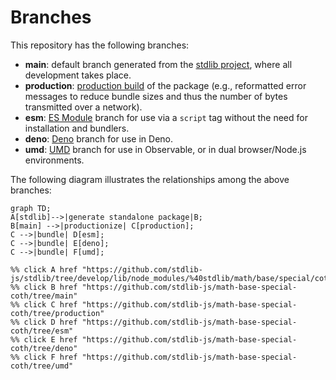<!--

@license Apache-2.0

Copyright (c) 2022 The Stdlib Authors.

Licensed under the Apache License, Version 2.0 (the "License");
you may not use this file except in compliance with the License.
You may obtain a copy of the License at

    http://www.apache.org/licenses/LICENSE-2.0

Unless required by applicable law or agreed to in writing, software
distributed under the License is distributed on an "AS IS" BASIS,
WITHOUT WARRANTIES OR CONDITIONS OF ANY KIND, either express or implied.
See the License for the specific language governing permissions and
limitations under the License.

-->

# Branches

This repository has the following branches:

-   **main**: default branch generated from the [stdlib project][stdlib-url], where all development takes place.
-   **production**: [production build][production-url] of the package (e.g., reformatted error messages to reduce bundle sizes and thus the number of bytes transmitted over a network).
-   **esm**: [ES Module][esm-url] branch for use via a `script` tag without the need for installation and bundlers.
-   **deno**: [Deno][deno-url] branch for use in Deno.
-   **umd**: [UMD][umd-url] branch for use in Observable, or in dual browser/Node.js environments.

The following diagram illustrates the relationships among the above branches:

```mermaid
graph TD;
A[stdlib]-->|generate standalone package|B;
B[main] -->|productionize| C[production];
C -->|bundle| D[esm];
C -->|bundle| E[deno];
C -->|bundle| F[umd];

%% click A href "https://github.com/stdlib-js/stdlib/tree/develop/lib/node_modules/%40stdlib/math/base/special/coth"
%% click B href "https://github.com/stdlib-js/math-base-special-coth/tree/main"
%% click C href "https://github.com/stdlib-js/math-base-special-coth/tree/production"
%% click D href "https://github.com/stdlib-js/math-base-special-coth/tree/esm"
%% click E href "https://github.com/stdlib-js/math-base-special-coth/tree/deno"
%% click F href "https://github.com/stdlib-js/math-base-special-coth/tree/umd"
```

[stdlib-url]: https://github.com/stdlib-js/stdlib/tree/develop/lib/node_modules/%40stdlib/math/base/special/coth
[production-url]: https://github.com/stdlib-js/math-base-special-coth/tree/production
[deno-url]: https://github.com/stdlib-js/math-base-special-coth/tree/deno
[umd-url]: https://github.com/stdlib-js/math-base-special-coth/tree/umd
[esm-url]: https://github.com/stdlib-js/math-base-special-coth/tree/esm